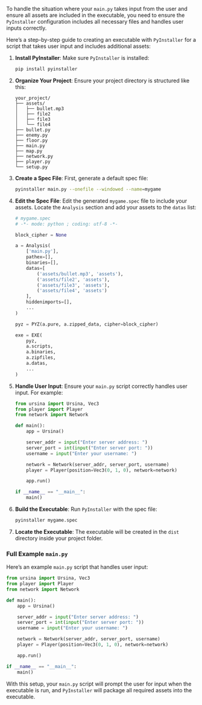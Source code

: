 To handle the situation where your `main.py` takes input from the user and ensure all assets are included in the executable, you need to ensure the `PyInstaller` configuration includes all necessary files and handles user inputs correctly.

Here’s a step-by-step guide to creating an executable with `PyInstaller` for a script that takes user input and includes additional assets:

1. **Install PyInstaller**:
   Make sure `PyInstaller` is installed:

   ```sh
   pip install pyinstaller
   ```

2. **Organize Your Project**:
   Ensure your project directory is structured like this:

   ```
   your_project/
   ├── assets/
   │   ├── bullet.mp3
   │   ├── file2
   │   ├── file3
   │   └── file4
   ├── bullet.py
   ├── enemy.py
   ├── floor.py
   ├── main.py
   ├── map.py
   ├── network.py
   ├── player.py
   └── setup.py
   ```

3. **Create a Spec File**:
   First, generate a default spec file:

   ```sh
   pyinstaller main.py --onefile --windowed --name=mygame
   ```

4. **Edit the Spec File**:
   Edit the generated `mygame.spec` file to include your assets. Locate the `Analysis` section and add your assets to the `datas` list:

   ```python
   # mygame.spec
   # -*- mode: python ; coding: utf-8 -*-

   block_cipher = None

   a = Analysis(
       ['main.py'],
       pathex=[],
       binaries=[],
       datas=[
           ('assets/bullet.mp3', 'assets'),
           ('assets/file2', 'assets'),
           ('assets/file3', 'assets'),
           ('assets/file4', 'assets')
       ],
       hiddenimports=[],
       ...
   )

   pyz = PYZ(a.pure, a.zipped_data, cipher=block_cipher)

   exe = EXE(
       pyz,
       a.scripts,
       a.binaries,
       a.zipfiles,
       a.datas,
       ...
   )
   ```

5. **Handle User Input**:
   Ensure your `main.py` script correctly handles user input. For example:

   ```python
   from ursina import Ursina, Vec3
   from player import Player
   from network import Network

   def main():
       app = Ursina()

       server_addr = input("Enter server address: ")
       server_port = int(input("Enter server port: "))
       username = input("Enter your username: ")

       network = Network(server_addr, server_port, username)
       player = Player(position=Vec3(0, 1, 0), network=network)

       app.run()

   if __name__ == "__main__":
       main()
   ```

6. **Build the Executable**:
   Run `PyInstaller` with the spec file:

   ```sh
   pyinstaller mygame.spec
   ```

7. **Locate the Executable**:
   The executable will be created in the `dist` directory inside your project folder.

### Full Example `main.py`

Here’s an example `main.py` script that handles user input:

```python
from ursina import Ursina, Vec3
from player import Player
from network import Network

def main():
    app = Ursina()

    server_addr = input("Enter server address: ")
    server_port = int(input("Enter server port: "))
    username = input("Enter your username: ")

    network = Network(server_addr, server_port, username)
    player = Player(position=Vec3(0, 1, 0), network=network)

    app.run()

if __name__ == "__main__":
    main()
```

With this setup, your `main.py` script will prompt the user for input when the executable is run, and `PyInstaller` will package all required assets into the executable.
